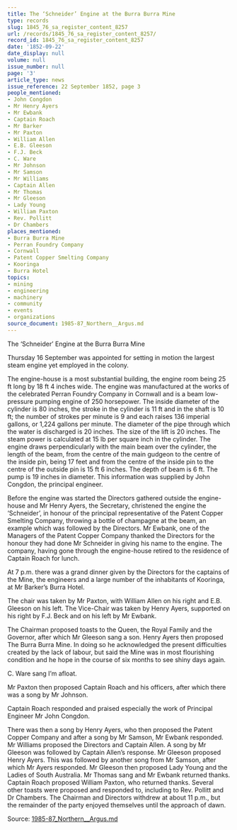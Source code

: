 ```yaml
---
title: The ‘Schneider’ Engine at the Burra Burra Mine
type: records
slug: 1845_76_sa_register_content_8257
url: /records/1845_76_sa_register_content_8257/
record_id: 1845_76_sa_register_content_8257
date: '1852-09-22'
date_display: null
volume: null
issue_number: null
page: '3'
article_type: news
issue_reference: 22 September 1852, page 3
people_mentioned:
- John Congdon
- Mr Henry Ayers
- Mr Ewbank
- Captain Roach
- Mr Barker
- Mr Paxton
- William Allen
- E.B. Gleeson
- F.J. Beck
- C. Ware
- Mr Johnson
- Mr Samson
- Mr Williams
- Captain Allen
- Mr Thomas
- Mr Gleeson
- Lady Young
- William Paxton
- Rev. Pollitt
- Dr Chambers
places_mentioned:
- Burra Burra Mine
- Perran Foundry Company
- Cornwall
- Patent Copper Smelting Company
- Kooringa
- Burra Hotel
topics:
- mining
- engineering
- machinery
- community
- events
- organizations
source_document: 1985-87_Northern__Argus.md
---
```


The ‘Schneider’ Engine at the Burra Burra Mine

Thursday 16 September was appointed for setting in motion the largest steam engine yet employed in the colony.

The engine-house is a most substantial building, the engine room being 25 ft long by 18 ft 4 inches wide.  The engine was manufactured at the works of the celebrated Perran Foundry Company in Cornwall and is a beam low-pressure pumping engine of 250 horsepower.  The inside diameter of the cylinder is 80 inches, the stroke in the cylinder is 11 ft and in the shaft is 10 ft; the number of strokes per minute is 9 and each raises 136 imperial gallons, or 1,224 gallons per minute.  The diameter of the pipe through which the water is discharged is 20 inches.  The size of the lift is 20 inches.  The steam power is calculated at 15 lb per square inch in the cylinder.  The engine draws perpendicularly with the main beam over the cylinder, the length of the beam, from the centre of the main gudgeon to the centre of the inside pin, being 17 feet and from the centre of the inside pin to the centre of the outside pin is 15 ft 6 inches.  The depth of beam is 6 ft.  The pump is 19 inches in diameter.  This information was supplied by John Congdon, the principal engineer.

Before the engine was started the Directors gathered outside the engine-house and Mr Henry Ayers, the Secretary, christened the engine the ‘Schneider’, in honour of the principal representative of the Patent Copper Smelting Company, throwing a bottle of champagne at the beam, an example which was followed by the Directors.  Mr Ewbank, one of the Managers of the Patent Copper Company thanked the Directors for the honour they had done Mr Schneider in giving his name to the engine.  The company, having gone through the engine-house retired to the residence of Captain Roach for lunch.

At 7 p.m. there was a grand dinner given by the Directors for the captains of the Mine, the engineers and a large number of the inhabitants of Kooringa, at Mr Barker’s Burra Hotel.

The chair was taken by Mr Paxton, with William Allen on his right and E.B. Gleeson on his left.  The Vice-Chair was taken by Henry Ayers, supported on his right by F.J. Beck and on his left by Mr Ewbank.

The Chairman proposed toasts to the Queen, the Royal Family and the Governor, after which Mr Gleeson sang a son.  Henry Ayers then proposed The Burra Burra Mine.  In doing so he acknowledged the present difficulties created by the lack of labour, but said the Mine was in most flourishing condition and he hope in the course of six months to see shiny days again.

C. Ware sang I’m afloat.

Mr Paxton then proposed Captain Roach and his officers, after which there was a song by Mr Johnson.

Captain Roach responded and praised especially the work of Principal Engineer Mr John Congdon.

There was then a song by Henry Ayers, who then proposed the Patent Copper Company and after a song by Mr Samson, Mr Ewbank responded.  Mr Williams proposed the Directors and Captain Allen.  A song by Mr Gleeson was followed by Captain Allen’s response.  Mr Gleeson proposed Henry Ayers. This was followed by another song from Mr Samson, after which Mr Ayers responded.  Mr Gleeson then proposed Lady Young and the Ladies of South Australia.  Mr Thomas sang and Mr Ewbank returned thanks.  Captain Roach proposed William Paxton, who returned thanks.  Several other toasts were proposed and responded to, including to Rev. Pollitt and Dr Chambers.  The Chairman and Directors withdrew at about 11 p.m., but the remainder of the party enjoyed themselves until the approach of dawn.

Source: [1985-87_Northern__Argus.md](/downloads/markdown/1985-87_Northern__Argus.md)

